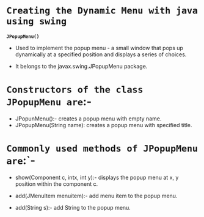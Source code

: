 # `Creating the Dynamic Menu with java using swing`

**`JPopupMenu()`**

- Used to implement the popup menu - a small window that pops up dynamically at a specified position and displays a series of choices.

* It belongs to the javax.swing.JPopupMenu package.

# `Constructors of the class JPopupMenu are`:-

- JPopunMenu():- creates a popup menu with empty name.
- JPopupMenu(String name): creates a popup menu with specified title.

# `Commonly used methods of JPopupMenu are`:`-

- show(Component c, intx, int y):- displays the popup menu at x, y position within the component c.

- add(JMenuItem menuitem):- add menu item to the popup menu.

- add(String s):- add String to the popup menu.
